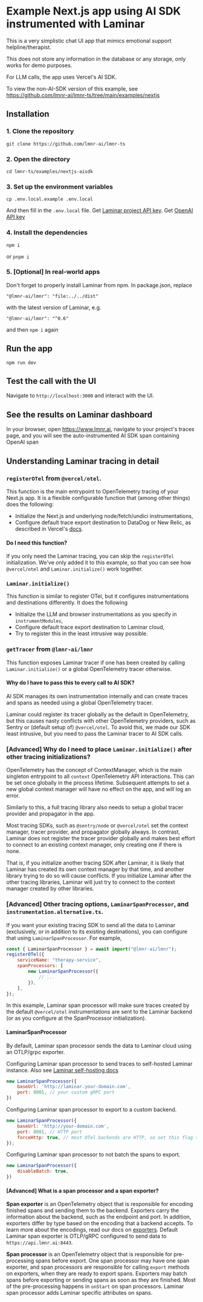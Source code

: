 # Example Next.js app using AI SDK instrumented with Laminar

This is a very simplistic chat UI app that mimics emotional support helpline/therapist.

This does not store any information in the database or any storage, only works for demo purposes.

For LLM calls, the app uses Vercel's AI SDK.

To view the non-AI-SDK version of this example, see https://github.com/lmnr-ai/lmnr-ts/tree/main/examples/nextjs

## Installation

### 1. Clone the repository

```
git clone https://github.com/lmnr-ai/lmnr-ts
```

### 2. Open the directory

```
cd lmnr-ts/examples/nextjs-aisdk
```

### 3. Set up the environment variables

```
cp .env.local.example .env.local
```

And then fill in the `.env.local` file. Get [Laminar project API key](https://docs.lmnr.ai/tracing/introduction#2-initialize-laminar-in-your-application). Get [OpenAI API key](https://platform.openai.com/api-keys)

### 4. Install the dependencies

```
npm i
```

or `pnpm i`

### 5. [Optional] In real-world apps

Don't forget to properly install Laminar from npm. In package.json, replace

```
"@lmnr-ai/lmnr": "file:../../dist"
```
with the latest version of Laminar, e.g.

```
"@lmnr-ai/lmnr": "^0.6"
```

and then `npm i` again

## Run the app

```
npm run dev
```

## Test the call with the UI

Navigate to `http://localhost:3000` and interact with the UI.

## See the results on Laminar dashboard

In your browser, open https://www.lmnr.ai, navigate to your project's traces page, and you will see the auto-instrumented AI SDK span containing OpenAI span

## Understanding Laminar tracing in detail

### `registerOTel` from `@vercel/otel`.

This function is the main entrypoint to OpenTelemetry tracing of your Next.js app. It is a flexible configurable function that (among other things) does the following:

- Initialize the Next.js and underlying node/fetch/undici instrumentations,
- Configure default trace export destination to DataDog or New Relic, as described in Vercel's [docs](https://vercel.com/docs/otel).

#### Do I need this function?

If you only need the Laminar tracing, you can skip the `registerOTel` initialization. We've only added it to this example, so that you can see how `@vercel/otel` and `Laminar.initialize()` work together.

### `Laminar.initialize()`

This function is similar to register OTel, but it configures instrumentations and destinations differently. It does the following

- Initialize the LLM and browser instrumentations as you specify in `instrumentModules`,
- Configure default trace export destination to Laminar cloud,
- Try to register this in the least intrusive way possible.

### `getTracer` from `@lmnr-ai/lmnr`

This function exposes Laminar tracer if one has been created by calling `Laminar.initialize()` or a global OpenTelemetry tracer otherwise.

#### Why do I have to pass this to every call to AI SDK?

AI SDK manages its own instrumentation internally and can create traces and spans as needed using a global OpenTelemetry tracer.

Laminar could register its tracer globally as the default in OpenTelemetry, but this causes nasty conflicts with other OpenTelemetry providers, such as Sentry or (default setup of) `@vercel/otel`. To avoid this, we made our SDK least intrusive, but you need to pass the Laminar tracer to AI SDK calls.

### [Advanced] Why do I need to place `Laminar.initialize()` after other tracing initializations?

OpenTelemetry has the concept of ContextManager, which is the main singleton entrypoint to all `context` OpenTelemetry API interactions. This can be set once globally in the process lifetime. Subsequent attempts to set a new global context manager will have no effect on the app, and will log an error.

Similarly to this, a full tracing library also needs to setup a global tracer provider and propagator in the app.

Most tracing SDKs, such as `@sentry/node` or `@vercel/otel` set the context manager, tracer provider, and propagator globally always. In contrast, Laminar does not register the tracer provider globally and makes best effort to connect to an existing context manager, only creating one if there is none.

That is, if you initialize another tracing SDK after Laminar, it is likely that Laminar has created its own context manager by that time, and another library trying to do so will cause conflicts. If you initialize Laminar after the other tracing libraries, Laminar will just try to connect to the context manager created by other libraries.

### [Advanced] Other tracing options, `LaminarSpanProcessor`, and `instrumentation.alternative.ts`.

If you want your existing tracing SDK to send all the data to Laminar (exclusively, or in addition to its existing destinations), you can configure that using `LaminarSpanProcessor`. For example,

```javascript instrumentation.alternative.ts
const { LaminarSpanProcessor } = await import("@lmnr-ai/lmnr");
registerOTel({
    serviceName: "therapy-service",
    spanProcessors: [
        new LaminarSpanProcessor({
            // ...
        }),
    ],
});
```

In this example, Laminar span processor will make sure traces created by the default `@vercel/otel` instrumentations are sent to the Laminar backend (or as you configure at the SpanProcessor initialization).

#### LaminarSpanProcessor

By default, Laminar span processor sends the data to Laminar cloud using an OTLP/grpc exporter.


Configuring Laminar span processor to send traces to self-hosted Laminar instance. Also see [Laminar self-hosting docs](https://docs.lmnr.ai/self-hosting)

```javascript
new LaminarSpanProcessor({
    baseUrl: 'http://laminar.your-domain.com',
    port: 8001, // your custom gRPC port
})
```

Configuring Laminar span processor to export to a custom backend.

```javascript
new LaminarSpanProcessor({
    baseUrl: 'http://your-domain.com',
    port: 8001, // HTTP port
    forceHttp: true, // most OTel backends are HTTP, so set this flag to true.
});
```

Configuring Laminar span processor to not batch the spans to export.

```javascript
new LaminarSpanProcessor({
    disableBatch: true,
})
```

#### [Advanced] What is a span processor and a span exporter?

**Span exporter** is an OpenTelemetry object that is responsible for encoding finished spans and sending them to the backend. Exporters carry the information about the backend, such as the endpoint and port. In addition, exporters differ by type based on the encoding that a backend accepts. To learn more about the encodings, read our docs on [exporters](https://docs.lmnr.ai/tracing/otel#exporters). Default Laminar span exporter is OTLP/gRPC configured to send data to `https://api.lmnr.ai:8443`.

**Span processor** is an OpenTelemetry object that is responsible for pre-processing spans before export. One span processor may have one span exporter, and span processors are responsible for calling `export` methods on exporters, when they are ready to export spans. Exporters may batch spans before exporting or sending spans as soon as they are finished. Most of the pre-processing happens in `onStart` on span processors. Laminar span processor adds Laminar specific attributes on spans.
